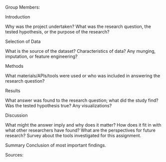 Group Members: 


Introduction

Why was the project undertaken?
What was the research question, the tested hypothesis, or
the purpose of the research?

Selection of Data 

What is the source of the dataset? Characteristics of data?
Any munging, imputation, or feature engineering?

Methods 

What materials/APIs/tools were used or who was included in
answering the research question?

Results 

What answer was found to the research question; what did
the study find? Was the tested hypothesis true? Any
visualizations?
 
Discussion 

What might the answer imply and why does it matter? How
does it fit in with what other researchers have found? What
are the perspectives for future research? Survey about the
tools investigated for this assignment.

Summary Conclusion of most important findings. 

Sources:
